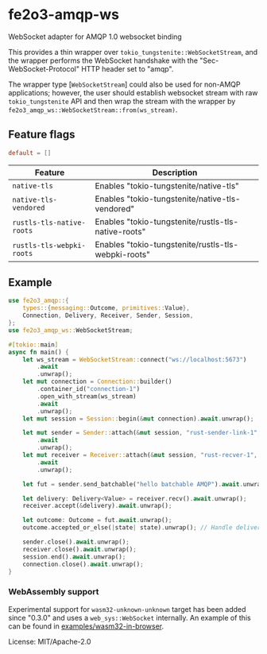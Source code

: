 # fe2o3-amqp-ws

WebSocket adapter for AMQP 1.0 websocket binding

This provides a thin wrapper over `tokio_tungstenite::WebSocketStream`, and the wrapper performs
the WebSocket handshake with the "Sec-WebSocket-Protocol" HTTP header set to "amqp".

The wrapper type [`WebSocketStream`] could also be used for non-AMQP applications; however, the
user should establish websocket stream with raw `tokio_tungstenite` API and then wrap the stream
with the wrapper by `fe2o3_amqp_ws::WebSocketStream::from(ws_stream)`.

## Feature flags

```toml
default = []
```

| Feature | Description |
|---------|-------------|
| `native-tls` | Enables "tokio-tungstenite/native-tls" |
| `native-tls-vendored` | Enables "tokio-tungstenite/native-tls-vendored" |
| `rustls-tls-native-roots` | Enables "tokio-tungstenite/rustls-tls-native-roots" |
| `rustls-tls-webpki-roots` | Enables "tokio-tungstenite/rustls-tls-webpki-roots" |

## Example

```rust
use fe2o3_amqp::{
    types::{messaging::Outcome, primitives::Value},
    Connection, Delivery, Receiver, Sender, Session,
};
use fe2o3_amqp_ws::WebSocketStream;

#[tokio::main]
async fn main() {
    let ws_stream = WebSocketStream::connect("ws://localhost:5673")
        .await
        .unwrap();
    let mut connection = Connection::builder()
        .container_id("connection-1")
        .open_with_stream(ws_stream)
        .await
        .unwrap();
    let mut session = Session::begin(&mut connection).await.unwrap();

    let mut sender = Sender::attach(&mut session, "rust-sender-link-1", "q1")
        .await
        .unwrap();
    let mut receiver = Receiver::attach(&mut session, "rust-recver-1", "q1")
        .await
        .unwrap();

    let fut = sender.send_batchable("hello batchable AMQP").await.unwrap();

    let delivery: Delivery<Value> = receiver.recv().await.unwrap();
    receiver.accept(&delivery).await.unwrap();

    let outcome: Outcome = fut.await.unwrap();
    outcome.accepted_or_else(|state| state).unwrap(); // Handle delivery outcome

    sender.close().await.unwrap();
    receiver.close().await.unwrap();
    session.end().await.unwrap();
    connection.close().await.unwrap();
}
```

### WebAssembly support

Experimental support for `wasm32-unknown-unknown` target has been added since "0.3.0" and uses a
`web_sys::WebSocket` internally. An example of this can be found in
[examples/wasm32-in-browser](https://github.com/minghuaw/fe2o3-amqp/tree/main/examples/wasm32-in-browser).

License: MIT/Apache-2.0
